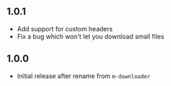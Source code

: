 ## 1.0.1

- Add support for custom headers
- Fix a bug which won't let you download small files

## 1.0.0

- Initial release after rename from `m-downloader`
